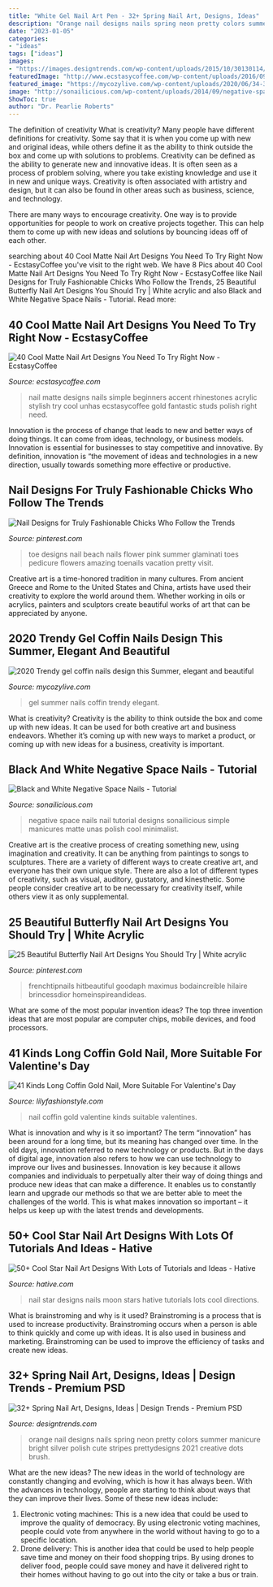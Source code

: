 ```yaml
---
title: "White Gel Nail Art Pen - 32+ Spring Nail Art, Designs, Ideas"
description: "Orange nail designs nails spring neon pretty colors summer manicure bright silver polish cute stripes prettydesigns 2021 creative dots brush"
date: "2023-01-05"
categories:
- "ideas"
tags: ["ideas"]
images:
- "https://images.designtrends.com/wp-content/uploads/2015/10/30130114/Spring-Nail-Designs39-643x1024.jpg"
featuredImage: "http://www.ecstasycoffee.com/wp-content/uploads/2016/09/Matte-Nail-Art-Ideas-@EcstasyCoffee-21.jpg"
featured_image: "https://mycozylive.com/wp-content/uploads/2020/06/34-3.jpg"
image: "http://sonailicious.com/wp-content/uploads/2014/09/negative-space-nail-art.jpg"
ShowToc: true
author: "Dr. Pearlie Roberts"
---
```



The definition of creativity
What is creativity? Many people have different definitions for creativity. Some say that it is when you come up with new and original ideas, while others define it as the ability to think outside the box and come up with solutions to problems.
Creativity can be defined as the ability to generate new and innovative ideas. It is often seen as a process of problem solving, where you take existing knowledge and use it in new and unique ways. Creativity is often associated with artistry and design, but it can also be found in other areas such as business, science, and technology.

There are many ways to encourage creativity. One way is to provide opportunities for people to work on creative projects together. This can help them to come up with new ideas and solutions by bouncing ideas off of each other.

	

		
searching about 40 Cool Matte Nail Art Designs You Need To Try Right Now - EcstasyCoffee you've visit to the right web. We have 8 Pics about 40 Cool Matte Nail Art Designs You Need To Try Right Now - EcstasyCoffee like Nail Designs for Truly Fashionable Chicks Who Follow the Trends, 25 Beautiful Butterfly Nail Art Designs You Should Try | White acrylic and also Black and White Negative Space Nails - Tutorial. Read more:
		
    
## 40 Cool Matte Nail Art Designs You Need To Try Right Now - EcstasyCoffee

<img loading=lazy src="http://www.ecstasycoffee.com/wp-content/uploads/2016/09/Matte-Nail-Art-Ideas-@EcstasyCoffee-21.jpg" onerror="this.onerror=null;this.src='https://tse3.mm.bing.net/th?id=OIP.LlTLqSwQVpLaw5d_yRfGWwHaHZ&amp;pid=15.1';" alt="40 Cool Matte Nail Art Designs You Need To Try Right Now - EcstasyCoffee">

_Source: ecstasycoffee.com_

>nail matte designs nails simple beginners accent rhinestones acrylic stylish try cool unhas ecstasycoffee gold fantastic studs polish right need. 

	

Innovation is the process of change that leads to new and better ways of doing things. It can come from ideas, technology, or business models. Innovation is essential for businesses to stay competitive and innovative. By definition, innovation is “the movement of ideas and technologies in a new direction, usually towards something more effective or productive.

    
## Nail Designs For Truly Fashionable Chicks Who Follow The Trends

<img loading=lazy src="https://i.pinimg.com/736x/2b/e1/0a/2be10a150134af56d2d55459f9c6dbb3.jpg" onerror="this.onerror=null;this.src='https://tse3.mm.bing.net/th?id=OIP.8IAjFxona_uFOMatkpQMdQHaLG&amp;pid=15.1';" alt="Nail Designs for Truly Fashionable Chicks Who Follow the Trends">

_Source: pinterest.com_

>toe designs nail beach nails flower pink summer glaminati toes pedicure flowers amazing toenails vacation pretty visit. 

	

Creative art is a time-honored tradition in many cultures. From ancient Greece and Rome to the United States and China, artists have used their creativity to explore the world around them. Whether working in oils or acrylics, painters and sculptors create beautiful works of art that can be appreciated by anyone.

    
## 2020 Trendy Gel Coffin Nails Design This Summer, Elegant And Beautiful

<img loading=lazy src="https://mycozylive.com/wp-content/uploads/2020/06/34-3.jpg" onerror="this.onerror=null;this.src='https://tse1.mm.bing.net/th?id=OIP.lfnFDSyzghxS5QibxpBKDQHaKT&amp;pid=15.1';" alt="2020 Trendy gel coffin nails design this Summer, elegant and beautiful">

_Source: mycozylive.com_

>gel summer nails coffin trendy elegant. 

	

What is creativity?
Creativity is the ability to think outside the box and come up with new ideas. It can be used for both creative art and business endeavors. Whether it’s coming up with new ways to market a product, or coming up with new ideas for a business, creativity is important.

    
## Black And White Negative Space Nails - Tutorial

<img loading=lazy src="http://sonailicious.com/wp-content/uploads/2014/09/negative-space-nail-art.jpg" onerror="this.onerror=null;this.src='https://tse1.mm.bing.net/th?id=OIP.hnD1jTldJUK_CE-CTstQ3AHaLH&amp;pid=15.1';" alt="Black and White Negative Space Nails - Tutorial">

_Source: sonailicious.com_

>negative space nails nail tutorial designs sonailicious simple manicures matte unas polish cool minimalist. 

	

Creative art is the creative process of creating something new, using imagination and creativity. It can be anything from paintings to songs to sculptures. There are a variety of different ways to create creative art, and everyone has their own unique style. There are also a lot of different types of creativity, such as visual, auditory, gustatory, and kinesthetic. Some people consider creative art to be necessary for creativity itself, while others view it as only supplemental.

    
## 25 Beautiful Butterfly Nail Art Designs You Should Try | White Acrylic

<img loading=lazy src="https://i.pinimg.com/736x/24/81/eb/2481eb7a7bc919a034aa8ffb2785e7c2.jpg" onerror="this.onerror=null;this.src='https://tse2.mm.bing.net/th?id=OIP.uEcYhzuzFMP3_peGOD6WwgHaJ3&amp;pid=15.1';" alt="25 Beautiful Butterfly Nail Art Designs You Should Try | White acrylic">

_Source: pinterest.com_

>frenchtipnails hitbeautiful goodaph maximus bodaincreible hilaire brincessdior homeinspireandideas. 

	

What are some of the most popular invention ideas?
The top three invention ideas that are most popular are computer chips, mobile devices, and food processors.

    
## 41 Kinds Long Coffin Gold Nail, More Suitable For Valentine&#039;s Day

<img loading=lazy src="https://lilyfashionstyle.com/wp-content/uploads/2020/02/13-3.jpg" onerror="this.onerror=null;this.src='https://tse2.mm.bing.net/th?id=OIP.wYEQM6YyW3BQo-p6AANe7QHaLL&amp;pid=15.1';" alt="41 Kinds Long Coffin Gold Nail, More Suitable For Valentine&#039;s Day">

_Source: lilyfashionstyle.com_

>nail coffin gold valentine kinds suitable valentines. 

	

What is innovation and why is it so important?
The term “innovation” has been around for a long time, but its meaning has changed over time. In the old days, innovation referred to new technology or products. But in the days of digital age, innovation also refers to how we can use technology to improve our lives and businesses.
Innovation is key because it allows companies and individuals to perpetually alter their way of doing things and produce new ideas that can make a difference. It enables us to constantly learn and upgrade our methods so that we are better able to meet the challenges of the world. This is what makes innovation so important – it helps us keep up with the latest trends and developments.

    
## 50+ Cool Star Nail Art Designs With Lots Of Tutorials And Ideas - Hative

<img loading=lazy src="https://hative.com/wp-content/uploads/2015/07/star-nails/5-star-nail-art-designs.jpg" onerror="this.onerror=null;this.src='https://tse3.mm.bing.net/th?id=OIP.99_Yz3xbp1JJDxcMT5qXGgHaJ4&amp;pid=15.1';" alt="50+ Cool Star Nail Art Designs With Lots of Tutorials and Ideas - Hative">

_Source: hative.com_

>nail star designs nails moon stars hative tutorials lots cool directions. 

	

What is brainstroming and why is it used?
Brainstroming is a process that is used to increase productivity. Brainstroming occurs when a person is able to think quickly and come up with ideas. It is also used in business and marketing. Brainstroming can be used to improve the efficiency of tasks and create new ideas.

    
## 32+ Spring Nail Art, Designs, Ideas | Design Trends - Premium PSD

<img loading=lazy src="https://images.designtrends.com/wp-content/uploads/2015/10/30130114/Spring-Nail-Designs39-643x1024.jpg" onerror="this.onerror=null;this.src='https://tse3.mm.bing.net/th?id=OIP.LNn6BqzqCRMxDNspCHrw7AHaLy&amp;pid=15.1';" alt="32+ Spring Nail Art, Designs, Ideas | Design Trends - Premium PSD">

_Source: designtrends.com_

>orange nail designs nails spring neon pretty colors summer manicure bright silver polish cute stripes prettydesigns 2021 creative dots brush. 

	

What are the new ideas?
The new ideas in the world of technology are constantly changing and evolving, which is how it has always been. With the advances in technology, people are starting to think about ways that they can improve their lives. Some of these new ideas include: 
1. Electronic voting machines: This is a new idea that could be used to improve the quality of democracy. By using electronic voting machines, people could vote from anywhere in the world without having to go to a specific location. 
2. Drone delivery: This is another idea that could be used to help people save time and money on their food shopping trips. By using drones to deliver food, people could save money and have it delivered right to their homes without having to go out into the city or take a bus or train. 

